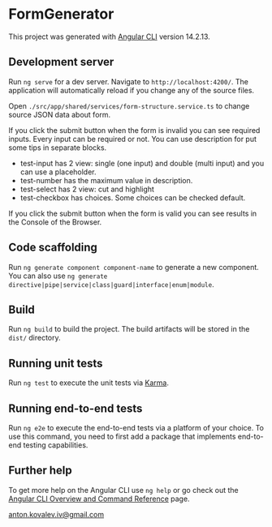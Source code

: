 # FormGenerator

This project was generated with [Angular CLI](https://github.com/angular/angular-cli) version 14.2.13.

## Development server

Run `ng serve` for a dev server. Navigate to `http://localhost:4200/`. The application will automatically reload if you change any of the source files.

Open `./src/app/shared/services/form-structure.service.ts`  to change source JSON data about form.

If you click the submit button when the form is invalid you can see required inputs. Every input can be required or not.
You can use description for put some tips in separate blocks.

- test-input has 2 view: single (one input) and double (multi input) and you can use a placeholder.
- test-number has the maximum value in description.
- test-select has 2 view: cut and highlight
- test-checkbox has choices. Some choices can be checked default.

If you click the submit button when the form is valid you can see results in the Console of the Browser.


## Code scaffolding

Run `ng generate component component-name` to generate a new component. You can also use `ng generate directive|pipe|service|class|guard|interface|enum|module`.

## Build

Run `ng build` to build the project. The build artifacts will be stored in the `dist/` directory.

## Running unit tests

Run `ng test` to execute the unit tests via [Karma](https://karma-runner.github.io).

## Running end-to-end tests

Run `ng e2e` to execute the end-to-end tests via a platform of your choice. To use this command, you need to first add a package that implements end-to-end testing capabilities.

## Further help

To get more help on the Angular CLI use `ng help` or go check out the [Angular CLI Overview and Command Reference](https://angular.io/cli) page.


anton.kovalev.iv@gmail.com